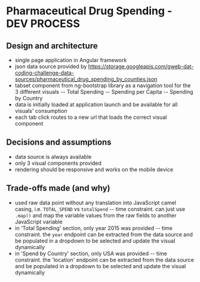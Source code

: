 # Pharmaceutical Drug Spending - DEV PROCESS

## Design and architecture

- single page application in Angular framework
- json data source provided by https://storage.googleapis.com/gweb-dat-coding-challenge-data-sources/pharmaceutical_drug_spending_by_counties.json
- tabset component from ng-bootstrap library as a navigation tool for the 3 different visuals
  -- Total Spending
  -- Spending per Capita
  -- Spending by Country
- data is initially loaded at application launch and be available for all visuals' consumption
- each tab click routes to a new url that loads the correct visual component

## Decisions and assumptions

- data source is always available
- only 3 visual components provided
- rendering should be responsive and works on the mobile device

## Trade-offs made (and why)

- used raw data point without any translation into JavaScript camel casing, i.e. `TOTAL_SPEND` vs `totalSpend`
  -- time constraint. can just use `.map()` and map the variable values from the raw fields to another JavaScript variable
- in 'Total Spending' section, only year 2015 was provided
  -- time constraint. the `year` endpoint can be extracted from the data source and be populated in a dropdown to be selected and update the visual dynamically
- in 'Spend by Country' section, only USA was provided
  -- time constraint. the 'location' endpoint can be extracted from the data source and be populated in a dropdown to be selected and update the visual dynamically
